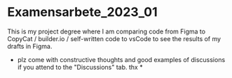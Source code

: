 # Examensarbete_2023_01
This is my project degree where I am comparing code from Figma to CopyCat / builder.io / self-written code to vsCode to see the results of my drafts in Figma.

* plz come with constructive thoughts and good examples of discussions if you attend to the "Discussions" tab. thx *
